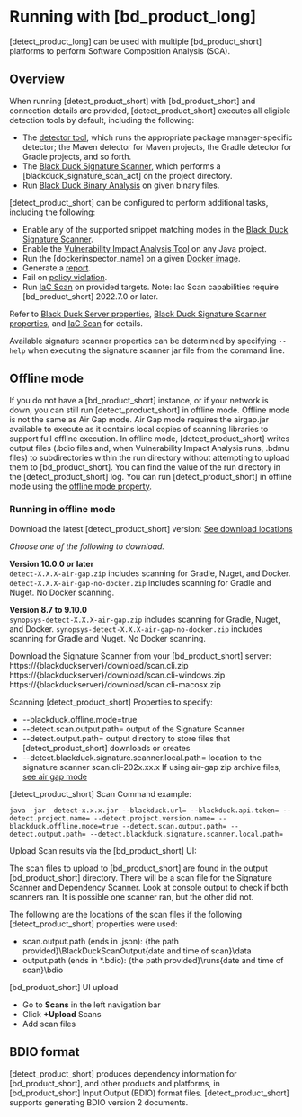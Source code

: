 # Running with [bd_product_long]

[detect_product_long] can be used with multiple [bd_product_short] platforms to perform Software Composition Analysis (SCA).

## Overview

When running [detect_product_short] with [bd_product_short] and connection details are provided, [detect_product_short] executes all eligible detection tools by default, including the following:

* The [detector tool](../../components/detectors.dita), which runs the appropriate package manager-specific detector; the Maven detector
for Maven projects, the Gradle detector for Gradle projects, and so forth.
* The [Black Duck Signature Scanner](../../properties/configuration/signature-scanner.md), which performs a [blackduck_signature_scan_act] on the
project directory.
* Run [Black Duck Binary Analysis](../../properties/configuration/binary-scanner.md) on given binary files.

[detect_product_short] can be configured to perform additional tasks, including the following:

* Enable any of the supported snippet matching modes in the [Black Duck Signature Scanner](../../properties/configuration/signature-scanner.md).
* Enable the [Vulnerability Impact Analysis Tool](../../properties/configuration/impact-analysis.md#vulnerability-impact-analysis-enabled) on any Java project.
* Run the [dockerinspector_name] on a given [Docker image](../../packagemgrs/docker/intro.md).
* Generate a [report](../../properties/configuration/report.md).
* Fail on [policy violation](../../properties/configuration/project.md#fail-on-policy-violation-severities-advanced).
* Run [IaC Scan](../iacscan.md) on provided targets. Note: Iac Scan capabilities require [bd_product_short] 2022.7.0 or later.

Refer to [Black Duck Server properties](../../properties/configuration/blackduck-server.md), [Black Duck Signature Scanner properties](../../properties/configuration/signature-scanner.md), and [IaC Scan](../iacscan.md) for details.

<note type="tip">Available signature scanner properties can be determined by specifying `--help` when executing the signature scanner jar file from the command line.</note>

## Offline mode

If you do not have a [bd_product_short] instance, or if your network is down, you can still run [detect_product_short] in offline mode.
<note type="note">Offline mode is not the same as Air Gap mode. Air Gap mode requires the airgap.jar available to execute as it contains local copies of scanning libraries to support full offline execution.</note>
In offline mode, [detect_product_short] writes output files (.bdio files and, when Vulnerability Impact Analysis runs, .bdmu files) to subdirectories
within the run directory without attempting to upload them to [bd_product_short]. You can find the value of the run directory in the [detect_product_short] log.
You can run [detect_product_short] in offline mode using the [offline mode property](../../properties/configuration/blackduck-server.md#offline-mode).

### Running in offline mode

Download the latest [detect_product_short] version:
 [See download locations](../../downloadingandinstalling/downloadlocations.md)
 
*Choose one of the following to download.*

**Version 10.0.0 or later**   
`detect-X.X.X-air-gap.zip` includes scanning for Gradle, Nuget, and Docker.
`detect-X.X.X-air-gap-no-docker.zip` includes scanning for Gradle and Nuget. No Docker scanning.

**Version 8.7 to 9.10.0**   
`synopsys-detect-X.X.X-air-gap.zip` includes scanning for Gradle, Nuget, and Docker.
`synopsys-detect-X.X.X-air-gap-no-docker.zip` includes scanning for Gradle and Nuget. No Docker scanning.

Download the Signature Scanner from your [bd_product_short] server:
https://{blackduckserver}/download/scan.cli.zip
https://{blackduckserver}/download/scan.cli-windows.zip
https://{blackduckserver}/download/scan.cli-macosx.zip

Scanning [detect_product_short] Properties to specify:
* --blackduck.offline.mode=true
* --detect.scan.output.path= output of the Signature Scanner
* --detect.output.path= output directory to store files that [detect_product_short] downloads or creates
* --detect.blackduck.signature.scanner.local.path= location to the signature scanner scan.cli-202x.xx.x
If using air-gap zip archive files, [see air gap mode](../../downloadingandinstalling/airgap.md)

[detect_product_short] Scan Command example:
```
java -jar  detect-x.x.x.jar --blackduck.url= --blackduck.api.token= --detect.project.name= --detect.project.version.name= --blackduck.offline.mode=true --detect.scan.output.path= --detect.output.path= --detect.blackduck.signature.scanner.local.path=
```
      
Upload Scan results via the [bd_product_short] UI:

The scan files to upload to [bd_product_short] are found in the output [bd_product_short] directory. There will be a scan file for the Signature Scanner and Dependency Scanner. Look at console output to check if both scanners ran. It is possible one scanner ran, but the other did not.

The following are the locations of the scan files if the following [detect_product_short] properties were used:

* scan.output.path (ends in .json): {the path provided}\BlackDuckScanOutput\{date and time of scan}\data
* output.path (ends in *.bdio): {the path provided}\runs\{date and time of scan}\bdio

[bd_product_short] UI upload

- Go to **Scans** in the left navigation bar
- Click **+Upload** Scans
- Add scan files

## BDIO format

[detect_product_short] produces dependency information for [bd_product_short], and other products and platforms, in [bd_product_short] Input Output (BDIO) format files.
[detect_product_short] supports generating BDIO version 2 documents.

